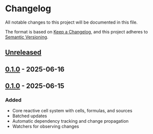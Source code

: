 # Changelog

All notable changes to this project will be documented in this file.

The format is based on [Keep a Changelog](https://keepachangelog.com/en/1.0.0/), and this project adheres to [Semantic Versioning](https://semver.org/spec/v2.0.0.html).

## [Unreleased]

## [0.1.0] - 2025-06-16

## [0.1.0] - 2025-06-15

### Added

- Core reactive cell system with cells, formulas, and sources
- Batched updates
- Automatic dependency tracking and change propagation
- Watchers for observing changes

[Unreleased]: https://github.com/retreon/cells/compare/v0.1.0...HEAD
[0.1.0]: https://github.com/retreon/cells/compare/v0.1.0...v0.1.0
[0.1.0]: https://github.com/retreon/cells/releases/tag/v0.1.0
